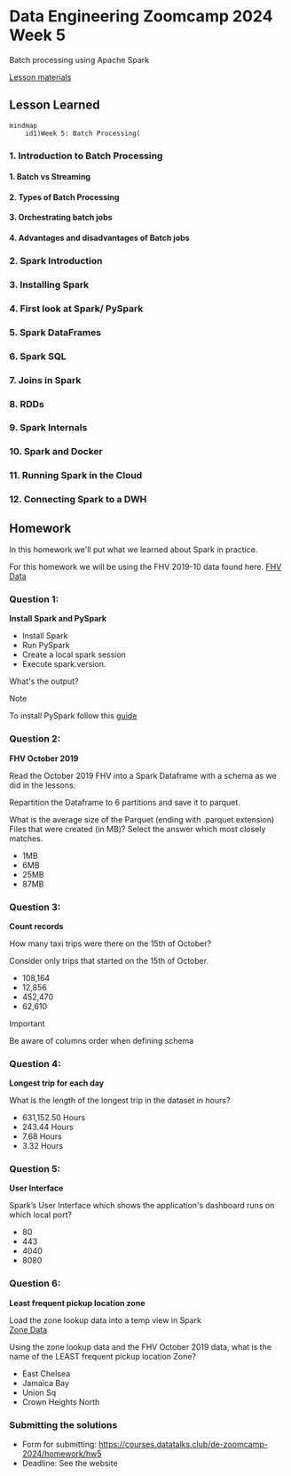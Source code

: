 # Data Engineering Zoomcamp 2024 Week 5
Batch processing using Apache Spark

[Lesson materials](https://github.com/DataTalksClub/data-engineering-zoomcamp/tree/main/05-batch)

## Lesson Learned

```mermaid
mindmap
    id1)Week 5: Batch Processing(

```
### 1. Introduction to Batch Processing
#### 1. Batch vs Streaming
#### 2. Types of Batch Processing
#### 3. Orchestrating batch jobs
#### 4. Advantages and disadvantages of Batch jobs

### 2. Spark Introduction

### 3. Installing Spark

### 4. First look at Spark/ PySpark

### 5. Spark DataFrames

### 6. Spark SQL

### 7. Joins in Spark

### 8. RDDs

### 9. Spark Internals

### 10. Spark and Docker

### 11. Running Spark in the Cloud

### 12. Connecting Spark to a DWH

## Homework

In this homework we'll put what we learned about Spark in practice.

For this homework we will be using the FHV 2019-10 data found here. [FHV Data](https://github.com/DataTalksClub/nyc-tlc-data/releases/download/fhv/fhv_tripdata_2019-10.csv.gz)

### Question 1: 

**Install Spark and PySpark** 

- Install Spark
- Run PySpark
- Create a local spark session
- Execute spark.version.

What's the output?

> [!NOTE]
> To install PySpark follow this [guide](https://github.com/DataTalksClub/data-engineering-zoomcamp/blob/main/05-batch/setup/pyspark.md)

### Question 2: 

**FHV October 2019**

Read the October 2019 FHV into a Spark Dataframe with a schema as we did in the lessons.

Repartition the Dataframe to 6 partitions and save it to parquet.

What is the average size of the Parquet (ending with .parquet extension) Files that were created (in MB)? Select the answer which most closely matches.

- 1MB
- 6MB
- 25MB
- 87MB



### Question 3: 

**Count records** 

How many taxi trips were there on the 15th of October?

Consider only trips that started on the 15th of October.

- 108,164
- 12,856
- 452,470
- 62,610

> [!IMPORTANT]
> Be aware of columns order when defining schema

### Question 4: 

**Longest trip for each day** 

What is the length of the longest trip in the dataset in hours?

- 631,152.50 Hours
- 243.44 Hours
- 7.68 Hours
- 3.32 Hours



### Question 5: 

**User Interface**

Spark’s User Interface which shows the application's dashboard runs on which local port?

- 80
- 443
- 4040
- 8080



### Question 6: 

**Least frequent pickup location zone**

Load the zone lookup data into a temp view in Spark</br>
[Zone Data](https://github.com/DataTalksClub/nyc-tlc-data/releases/download/misc/taxi_zone_lookup.csv)

Using the zone lookup data and the FHV October 2019 data, what is the name of the LEAST frequent pickup location Zone?</br>

- East Chelsea
- Jamaica Bay
- Union Sq
- Crown Heights North


### Submitting the solutions

- Form for submitting: https://courses.datatalks.club/de-zoomcamp-2024/homework/hw5
- Deadline: See the website